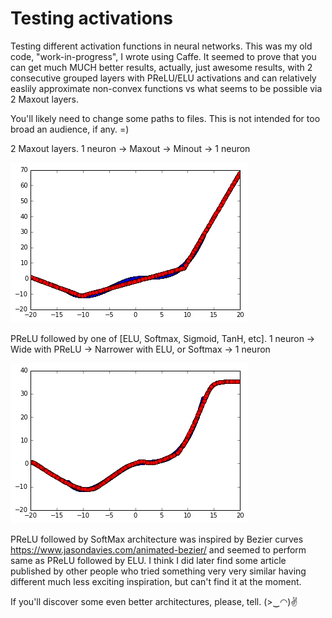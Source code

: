 # Testing activations
Testing different activation functions in neural networks. This was my old code, "work-in-progress", I wrote using Caffe. It seemed to prove that you can get much MUCH better results, actually, just awesome results, with 2 consecutive grouped layers with PReLU/ELU activations and can relatively easlily approximate non-convex functions vs what seems to be possible via 2 Maxout layers.

You'll likely need to change some paths to files. This is not intended for too broad an audience, if any. =)

2 Maxout layers. 1 neuron -> Maxout -> Minout -> 1 neuron

![2 maxout layers](2-maxout.png)


PReLU followed by one of [ELU, Softmax, Sigmoid, TanH, etc]. 1 neuron -> Wide with PReLU -> Narrower with ELU, or Softmax -> 1 neuron

![PReLU followed by ELU, or Softmax](bezier-pyramid.png)



PReLU followed by SoftMax architecture was inspired by Bezier curves https://www.jasondavies.com/animated-bezier/ and seemed to perform same as PReLU followed by ELU. I think I did later find some article published by other people who tried something very very similar having different much less exciting inspiration, but can't find it at the moment.

If you'll discover some even better architectures, please, tell. (>‿◠)✌

